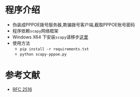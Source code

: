 # 程序介绍
 * 伪装成PPPOE拨号服务器,欺骗拨号客户端,截取PPPOE账号密码
 * 程序依赖`scapy`网络框架
 * Windows X64 下安装`scapy`请移步[这里](https://github.com/Kondziowy/scapy_win64)
 * 使用方法
    * `pip install -r requirements.txt`
    * `python scapy-pppoe.py`

# 参考文献
 * [RFC 2516](https://datatracker.ietf.org/doc/rfc2516/)
